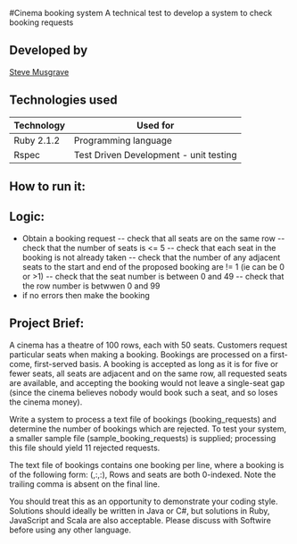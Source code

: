 #Cinema booking system
A technical test to develop a system to check booking requests

## Developed by
[Steve Musgrave]

## Technologies used
|Technology                 |Used for                        |
|---------------------------|--------------------------------|
|Ruby 2.1.2                 |Programming language            |
|Rspec                      |Test Driven Development - unit testing  |

## How to run it:

## Logic:
- Obtain a booking request
-- check that all seats are on the same row
-- check that the number of seats is <= 5
-- check that each seat in the booking is not already taken
-- check that the number of any adjacent seats to the start and end of the proposed booking are != 1 (ie can be 0 or >1)
-- check that the seat number is between 0 and 49
-- check that the row number is betwwen 0 and 99
- if no errors then make the booking

## Project Brief:
A cinema has a theatre of 100 rows, each with 50 seats. Customers request particular seats when making a booking.
Bookings are processed on a first-come, first-served basis. A booking is accepted as long as it is for five or fewer
seats, all seats are adjacent and on the same row, all requested seats are available, and accepting the booking would
not leave a single-seat gap (since the cinema believes nobody would book such a seat, and so loses the cinema money).

Write a system to process a text file of bookings (booking_requests) and determine the number of bookings which are
rejected. To test your system, a smaller sample file (sample_booking_requests) is supplied; processing this file should
yield 11 rejected requests.

The text file of bookings contains one booking per line, where a booking is of the following form:
  (<id>,<index of first seat row>:<index of first seat within row>,<index of last seat row>:<index of last seat within row>),
Rows and seats are both 0-indexed. Note the trailing comma is absent on the final line.

You should treat this as an opportunity to demonstrate your coding style. Solutions should ideally be written in Java
or C#, but solutions in Ruby, JavaScript and Scala are also acceptable. Please discuss with Softwire before using any
other language.



[Steve Musgrave]:https://github.com/StephanMusgrave


